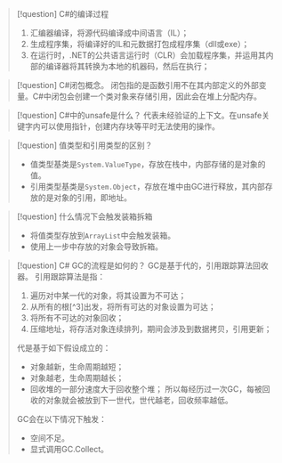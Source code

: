 > [!question] C#的编译过程
> 1. 汇编器编译，将源代码编译成中间语言（IL）；
> 2. 生成程序集，将编译好的IL和元数据打包成程序集（dll或exe）；
> 3. 在运行时，.NET的公共语言运行时（CLR）会加载程序集，并运用其内部的编译器将其转换为本地的机器码，然后在执行；


> [!question] C#闭包概念。
> 闭包指的是函数引用不在其内部定义的外部变量。C#中闭包会创建一个类对象来存储引用，因此会在堆上分配内存。

> [!question] C#中的unsafe是什么？
> 代表未经验证的上下文。在unsafe关键字内可以使用指针，创建内存块等平时无法使用的操作。

> [!question] 值类型和引用类型的区别？
> - 值类型基类是`System.ValueType`，存放在栈中，内部存储的是对象的值。
> - 引用类型基类是`System.Object`，存放在堆中由GC进行释放，其内部存放的是对象的引用，即地址。

> [!question] 什么情况下会触发装箱拆箱
> - 将值类型存放到`ArrayList`中会触发装箱。
> - 使用上一步中存放的对象会导致拆箱。

> [!question] C# GC的流程是如何的？
> GC是基于代的，引用跟踪算法回收器。
> 引用跟踪算法是指：
> 1. 遍历对中某一代的对象，将其设置为不可达；
> 2. 从所有的根[^3]出发，将所有可达的对象设置为可达；
> 3. 将所有不可达的对象回收；
> 4. 压缩地址，将存活对象连续排列，期间会涉及到数据拷贝，引用更新；
> 
> 代是基于如下假设成立的：
> - 对象越新，生命周期越短；
> - 对象越老，生命周期越长；
> - 回收堆的一部分速度大于回收整个堆；
> 所以每经历过一次GC，每被回收的对象就会被放到下一世代，世代越老，回收频率越低。
> 
> GC会在以下情况下触发：
> - 空间不足。
> - 显式调用GC.Collect。